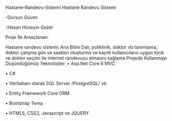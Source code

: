 Hastane-Randevu-Sistemi
Hastane Randevu Sistemi

-Dursun Güven

-Hasan Hüseyin Gezer

Proje İle Amaçlanan:

Hastane randevu sistemi; Ana Bilim Dalı, poliklinik, doktor vb tanımlama, doktor çalışma gün ve saatleri oluşturma ve kayıtlı kullanıcıların uygun kinik ve doktor seçimi ile internet randevusu almasını sağlama
Projede Kullanmayı Düşündüğümüz Teknolojiler: • Asp.Net Core 6 MVC

• C#

• Veritabanı olarak SQL Server /PostgreSQL/ vb

• Entity Framework Core ORM

• Bootstrap Tema

• HTML5, CSS3, Javascript ve JQUERY
